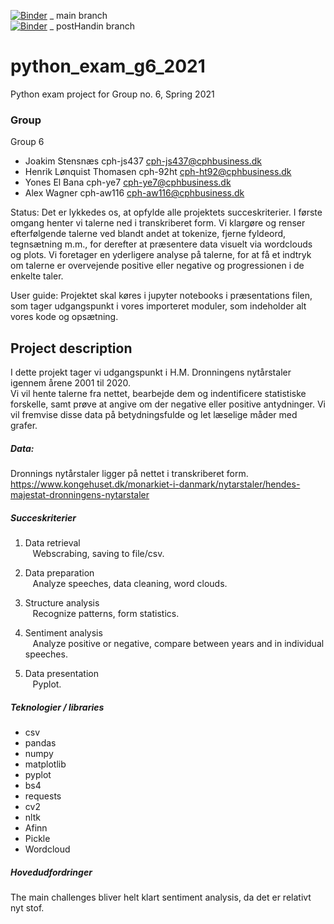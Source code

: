 [![Binder](https://mybinder.org/badge_logo.svg)](https://mybinder.org/v2/gh/JoakimKSS/python_exam_g6_2021/HEAD) _ main branch  
[![Binder](https://mybinder.org/badge_logo.svg)](https://mybinder.org/v2/gh/JoakimKSS/python_exam_g6_2021/postHandin) _ postHandin branch


# python_exam_g6_2021
Python exam project for Group no. 6, Spring 2021

### Group
Group 6  
- Joakim Stensnæs			cph-js437	cph-js437@cphbusiness.dk
- Henrik Lønquist Thomasen	cph-92ht	cph-ht92@cphbusiness.dk
- Yones El Bana			cph-ye7		cph-ye7@cphbusiness.dk
- Alex Wagner			cph-aw116	cph-aw116@cphbusiness.dk

Status: Det er lykkedes os, at opfylde alle projektets succeskriterier. I første omgang henter vi talerne ned i transkriberet form.  Vi klargøre og renser efterfølgende talerne ved blandt andet at tokenize, fjerne fyldeord, tegnsætning m.m., for derefter at præsentere data visuelt via wordclouds og plots. Vi foretager en yderligere analyse på talerne, for at få et indtryk om talerne er overvejende positive eller negative og progressionen i de enkelte taler.

User guide: Projektet skal køres i jupyter notebooks i præsentations filen, som tager udgangspunkt i vores importeret moduler, som indeholder alt vores kode og opsætning. 

## Project description


I dette projekt tager vi udgangspunkt i H.M. Dronningens nytårstaler igennem årene 2001 til 2020.  
Vi vil hente talerne fra nettet, bearbejde dem og indentificere statistiske forskelle, samt prøve at angive om der negative eller positive antydninger. Vi vil fremvise disse data på betydningsfulde og let læselige måder med grafer.


##### Data:
Dronnings nytårstaler ligger på nettet i transkriberet form.  
https://www.kongehuset.dk/monarkiet-i-danmark/nytarstaler/hendes-majestat-dronningens-nytarstaler



##### Succeskriterier
1. Data retrieval  
&nbsp;&nbsp;&nbsp;Webscrabing, saving to file/csv.

2. Data preparation  
&nbsp;&nbsp;&nbsp;Analyze speeches, data cleaning, word clouds.

3. Structure analysis  
&nbsp;&nbsp;&nbsp;Recognize patterns, form statistics.

4. Sentiment analysis  
&nbsp;&nbsp;&nbsp;Analyze positive or negative, compare between years and in individual speeches.

5. Data presentation  
&nbsp;&nbsp;&nbsp;Pyplot.


##### Teknologier / libraries
- csv
- pandas
- numpy
- matplotlib
- pyplot
- bs4
- requests
- cv2
- nltk
- Afinn
- Pickle
- Wordcloud

##### Hovedudfordringer
The main challenges bliver helt klart sentiment analysis, da det er relativt nyt stof.
